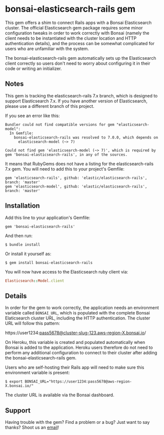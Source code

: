 # bonsai-elasticsearch-rails gem

This gem offers a shim to connect Rails apps with a Bonsai Elasticsearch cluster. The official Elasticsearch gem package requires some minor configuration tweaks in order to work correctly with Bonsai (namely the client needs to be instantiated with the cluster location and HTTP authentication details), and the process can be somewhat complicated for users who are unfamiliar with the system.

The bonsai-elasticsearch-rails gem automatically sets up the Elasticsearch client correctly so users don't need to worry about configuring it in their code or writing an initializer.

## Notes

This gem is tracking the elasticsearch-rails 7.x branch, which is designed to support Elasticsearch 7.x. If you have another version of Elasticsearch, please use a different branch of this project.

If you see an error like this:

```
Bundler could not find compatible versions for gem "elasticsearch-model":
  In Gemfile:
    bonsai-elasticsearch-rails was resolved to 7.0.0, which depends on
      elasticsearch-model (~> 7)

Could not find gem 'elasticsearch-model (~> 7)', which is required by gem 'bonsai-elasticsearch-rails', in any of the sources.
```

It means that RubyGems does not have a listing for the elasticsearch-rails 7.x gem. You will need to add this to your project's Gemfile:

```
gem 'elasticsearch-rails', github: 'elastic/elasticsearch-rails', branch: 'master'
gem 'elasticsearch-model', github: 'elastic/elasticsearch-rails', branch: 'master'
```

## Installation

Add this line to your application's Gemfile:

```
gem 'bonsai-elasticsearch-rails'
```

And then run:

```
$ bundle install
```

Or install it yourself as:

```
$ gem install bonsai-elasticsearch-rails
```

You will now have access to the Elasticsearch ruby client via:

```ruby
Elasticsearch::Model.client
```

## Details

In order for the gem to work correctly, the application needs an environment variable called `BONSAI_URL`, which is populated with the complete Bonsai Elaticsearch cluster URL, including the HTTP authentication. The cluster URL will follow this pattern:

https://user1234:pass5678@cluster-slug-123.aws-region-X.bonsai.io/

On Heroku, this variable is created and populated automatically when Bonsai is added to the application. Heroku users therefore do not need to perform any additional configuration to connect to their cluster after adding the bonsai-elasticsearch-rails gem.

Users who are self-hosting their Rails app will need to make sure this environment variable is present:

```
$ export BONSAI_URL="https://user1234:pass5678@aws-region-X.bonsai.io/"
```

The cluster URL is available via the Bonsai dashboard.

## Support

Having trouble with the gem? Find a problem or a bug? Just want to say thanks? Shoot us an [email](mailto:support@bonsai.io)!
